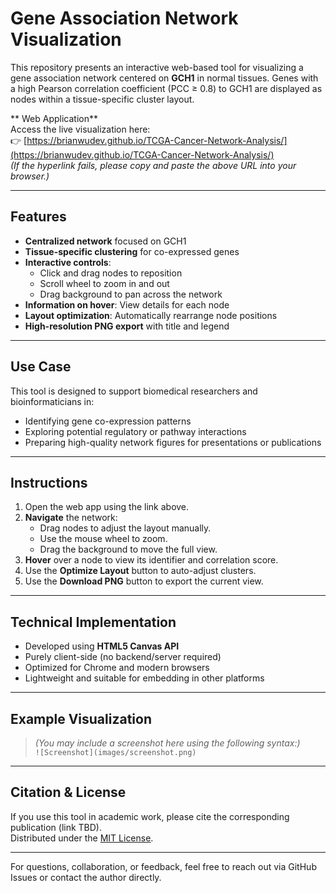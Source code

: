 #  Gene Association Network Visualization

This repository presents an interactive web-based tool for visualizing a gene association network centered on **GCH1** in normal tissues. Genes with a high Pearson correlation coefficient (PCC ≥ 0.8) to GCH1 are displayed as nodes within a tissue-specific cluster layout.

** Web Application**  
Access the live visualization here:  
👉 [https://brianwudev.github.io/TCGA-Cancer-Network-Analysis/](https://brianwudev.github.io/TCGA-Cancer-Network-Analysis/)  
*(If the hyperlink fails, please copy and paste the above URL into your browser.)*

---

##  Features

- **Centralized network** focused on GCH1
- **Tissue-specific clustering** for co-expressed genes
- **Interactive controls**:
  - Click and drag nodes to reposition
  - Scroll wheel to zoom in and out
  - Drag background to pan across the network
- **Information on hover**: View details for each node
- **Layout optimization**: Automatically rearrange node positions
- **High-resolution PNG export** with title and legend

---

##  Use Case

This tool is designed to support biomedical researchers and bioinformaticians in:

- Identifying gene co-expression patterns
- Exploring potential regulatory or pathway interactions
- Preparing high-quality network figures for presentations or publications

---

##  Instructions

1. Open the web app using the link above.
2. **Navigate** the network:
   - Drag nodes to adjust the layout manually.
   - Use the mouse wheel to zoom.
   - Drag the background to move the full view.
3. **Hover** over a node to view its identifier and correlation score.
4. Use the **Optimize Layout** button to auto-adjust clusters.
5. Use the **Download PNG** button to export the current view.

---

##  Technical Implementation

- Developed using **HTML5 Canvas API**
- Purely client-side (no backend/server required)
- Optimized for Chrome and modern browsers
- Lightweight and suitable for embedding in other platforms

---

##  Example Visualization

> *(You may include a screenshot here using the following syntax:)*  
> `![Screenshot](images/screenshot.png)`

---

##  Citation & License

If you use this tool in academic work, please cite the corresponding publication (link TBD).  
Distributed under the [MIT License](LICENSE).

---

For questions, collaboration, or feedback, feel free to reach out via GitHub Issues or contact the author directly.
